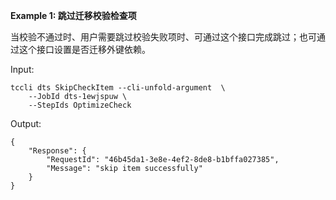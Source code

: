 **Example 1: 跳过迁移校验检查项**

当校验不通过时、用户需要跳过校验失败项时、可通过这个接口完成跳过；也可通过这个接口设置是否迁移外键依赖。

Input: 

```
tccli dts SkipCheckItem --cli-unfold-argument  \
    --JobId dts-1ewjspuw \
    --StepIds OptimizeCheck
```

Output: 
```
{
    "Response": {
        "RequestId": "46b45da1-3e8e-4ef2-8de8-b1bffa027385",
        "Message": "skip item successfully"
    }
}
```

